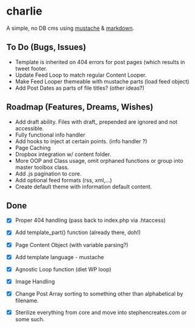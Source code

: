 charlie
==================

A simple, no DB cms using [mustache][1] & [markdown][2].

## To Do (Bugs, Issues)

* Template is inherited on 404 errors for post pages (which results in tweet footer.
* Update Feed Loop to match regular Content Looper.
* Make Feed Looper themeable with mustache parts (load feed object)
* Add Post Dates as parts of file titles? (other ideas?)

## Roadmap (Features, Dreams, Wishes)
* Add draft ability. Files with draft_ prepended are ignored and not accessible.
* Fully functional info handler
* Add hooks to inject at certain points. (info handler ?)
* Page Caching
* Dropbox integration w/ content folder.
* More OOP and Class usage, omit orphaned functions or group into master toolbox class.
* Add .js pagination to core.
* Add optional feed formats (rss, xml,…)
* Create default theme with information default content.


## Done
* [X] Proper 404 handling (pass back to index.php via .htaccess)
* [X] Add template_part() function (already there, doh!)
* [X] Page Content Object (with variable parsing?)
* [X] Add template language - mustache
* [X] Agnostic Loop function (diet WP loop)
* [X] Image Handling
* [X] Change Post Array sorting to something other than alphabetical by filename.
* [X] Sterilize everything from core and move into stephencreates.com or some such.






[1]: http://mustache.github.com/  "Logic-less templates"
[2]: http://daringfireball.net/projects/markdown/ "Markdown"